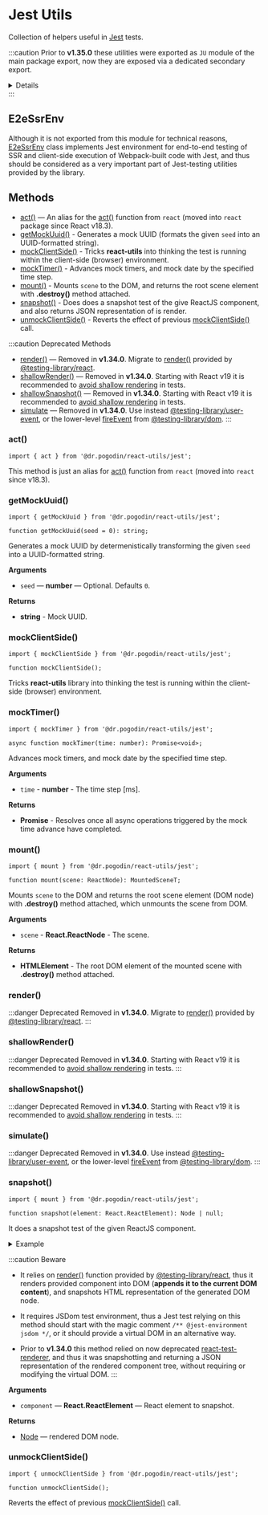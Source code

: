 # Jest Utils
Collection of helpers useful in [Jest] tests.

:::caution
Prior to **v1.35.0** these utilities were exported as `JU` module of the main
package export, now they are exposed via a dedicated secondary export.

<details>
For example, to use [snapshot()] helper in a test prior to **v1.35.0** you would
do (and `JU` would be `null` when imported in non-`development` build, or outside
the server-side environment):
```tsx
import { JU } from '@dr.pogodin/react-utils';

test('Example', () => {
  JU!.snapshot(<div>Hello World</div>);
});
```
Starting with **v1.35.0** you must do:
```tsx
/** @jest-environment jsdom */

import { snapshot } from '@dr.pogodin/react-utils/jest';

test('Example', () => {
  snapshot(<div>Hello World</div>);
});
```
The change was done to avoid module resolution issues when using JSDom
environment for Jest tests.
</details>
:::

## E2eSsrEnv
Although it is not exported from this module for technical reasons, [E2eSsrEnv]
class implements Jest environment for end-to-end testing of SSR and client-side
execution of Webpack-built code with Jest, and thus should be considered as
a very important part of Jest-testing utilities provided by the library.

## Methods
- [act()](#act) &mdash; An alias for
  the [act()](https://reactjs.org/docs/test-utils.html#act) function from
  `react` (moved into `react` package since React v18.3).
- [getMockUuid()](#getmockuuid) - Generates a mock UUID (formats the given `seed`
  into an UUID-formatted string).
- [mockClientSide()] - Tricks **react-utils** into thinking the test is running
  within the client-side (browser) environment.
- [mockTimer()](#mocktimer) - Advances mock timers, and mock date by
  the specified time step.
- [mount()](#mount) - Mounts `scene` to the DOM, and returns the root scene
  element with **.destroy()** method attached.
- [snapshot()](#snapshot) - Does does a snapshot test of the give ReactJS
  component, and also returns JSON representation of is render.
- [unmockClientSide()](#unmockclientside) - Reverts the effect of previous
  [mockClientSide()] call.

:::caution Deprecated Methods
- [render()](#render) &mdash; Removed in **v1.34.0**. Migrate to
  [render()] provided by [@testing-library/react].
- [shallowRender()] &mdash; Removed in **v1.34.0**. Starting with React v19
  it is recommended to [avoid shallow rendering] in tests.
- [shallowSnapshot()](#shallowsnapshot) &mdash; Removed in **v1.34.0**.
  Starting with React v19 it is recommended to [avoid shallow rendering]
  in tests.
- [simulate](#simulate) &mdash; Removed in **v1.34.0**. Use instead
  [@testing-library/user-event], or the lower-level [fireEvent] from
  [@testing-library/dom].
:::

### act()
```tsx
import { act } from '@dr.pogodin/react-utils/jest';
```
This method is just an alias for
[act()](https://reactjs.org/docs/test-utils.html#act) function from
`react` (moved into `react` since v18.3).

### getMockUuid()
```tsx
import { getMockUuid } from '@dr.pogodin/react-utils/jest';

function getMockUuid(seed = 0): string;
```
Generates a mock UUID by determenistically transforming the given `seed` into
a UUID-formatted string.

**Arguments**
- `seed` &mdash; **number** &mdash; Optional. Defaults `0`.

**Returns**
- **string** - Mock UUID.

### mockClientSide()
```tsx
import { mockClientSide } from '@dr.pogodin/react-utils/jest';

function mockClientSide();
```
Tricks **react-utils** library into thinking the test is running within
the client-side (browser) environment.

### mockTimer()
```tsx
import { mockTimer } from '@dr.pogodin/react-utils/jest';

async function mockTimer(time: number): Promise<void>;
```
Advances mock timers, and mock date by the specified time step.

**Arguments**

- `time` - **number** - The time step [ms].

**Returns**

- **Promise** - Resolves once all async operations triggered by the mock
  time advance have completed.

### mount()
```tsx
import { mount } from '@dr.pogodin/react-utils/jest';

function mount(scene: ReactNode): MountedSceneT;
```
Mounts `scene` to the DOM and returns the root scene element (DOM node) with
**.destroy()** method attached, which unmounts the scene from DOM.

**Arguments**
- `scene` - **React.ReactNode** - The scene.

**Returns**
- **HTMLElement** - The root DOM element of the mounted scene with
  **.destroy()** method attached.

### render()
:::danger Deprecated
Removed in **v1.34.0**. Migrate to [render()] provided by [@testing-library/react].
:::

### shallowRender()
:::danger Deprecated
Removed in **v1.34.0**. Starting with React v19 it is recommended to
[avoid shallow rendering] in tests.
:::

### shallowSnapshot()
:::danger Deprecated
Removed in **v1.34.0**. Starting with React v19 it is recommended to
[avoid shallow rendering] in tests.
:::

### simulate()
:::danger Deprecated
Removed in **v1.34.0**. Use instead [@testing-library/user-event],
or the lower-level [fireEvent] from [@testing-library/dom].
:::

### snapshot()
[snapshot()]: #snapshot
```tsx
import { mount } from '@dr.pogodin/react-utils/jest';

function snapshot(element: React.ReactElement): Node | null;
```
It does a snapshot test of the given ReactJS component.

<details>
<summary>Example</summary>

```tsx
/** @jest-environment jsdom */

import { snapshot } from '@dr.pogodin/react-utils/jest';

test('A snapshot test', () => {
  snapshot(<div>Example</div>);
});
```
</details>

:::caution Beware
- It relies on [render()] function provided by [@testing-library/react],
  thus it renders provided component into DOM (**appends it to the current DOM
  content**), and snapshots HTML representation of the generated DOM node.

- It requires JSDom test environment, thus a Jest test relying on this method
  should start with the magic comment `/** @jest-environment jsdom */`, or it
  should provide a virtual DOM in an alternative way.

- Prior to **v1.34.0** this method relied on now deprecated
  [react-test-renderer](https://www.npmjs.com/package/react-test-renderer),
  and thus it was snapshotting and returning a JSON representation of the rendered
  component tree, without requiring or modifying the virtual DOM.
:::

**Arguments**
- `component` &mdash; **React.ReactElement** &mdash; React element to snapshot.

**Returns**
- [Node](https://developer.mozilla.org/en-US/docs/Web/API/Node) &mdash;
  rendered DOM node.

### unmockClientSide()
```tsx
import { unmockClientSide } from '@dr.pogodin/react-utils/jest';

function unmockClientSide();
```
Reverts the effect of previous [mockClientSide()] call.

[@testing-library/dom]: https://testing-library.com/docs/dom-testing-library/intro
[@testing-library/react]: https://testing-library.com/docs/react-testing-library/intro/
[@testing-library/user-event]: https://testing-library.com/docs/user-event/intro
[avoid shallow rendering]: https://react.dev/blog/2024/04/25/react-19-upgrade-guide#removed-react-test-renderer-shallow
[E2eSsrEnv]: /docs/api/classes/E2eSsrEnv
[fireEvent]: https://testing-library.com/docs/dom-testing-library/api-events
[Jest]: https://jestjs.io
[JU]: /docs/api/utils/jest-utils
[mockClientSide()]: #mockclientside
[render()]: https://testing-library.com/docs/react-testing-library/api#render
[shallowRender()]: #shallowrender
